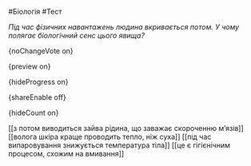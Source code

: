 #Біологія #Тест

*Під час фізичних навантажень людина вкривається потом. У чому полягає біологічний сенс цього явища?*

{noChangeVote on}

{preview on}

{hideProgress on}

{shareEnable off}

{hideCount on}

[[з потом виводиться зайва рідина, що заважає скороченню м’язів]]
[[волога шкіра краще проводить тепло, ніж суха]]
[[під час випаровування знижується температура тіла]]
[[це є гігієнічним процесом, схожим на вмивання]]
